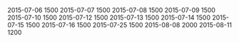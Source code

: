 2015-07-06 1500
2015-07-07 1500
2015-07-08 1500
2015-07-09 1500
2015-07-10 1500
2015-07-12 1500
2015-07-13 1500
2015-07-14 1500
2015-07-15 1500
2015-07-16 1500
2015-07-25 1500
2015-08-08 2000
2015-08-11 1200
